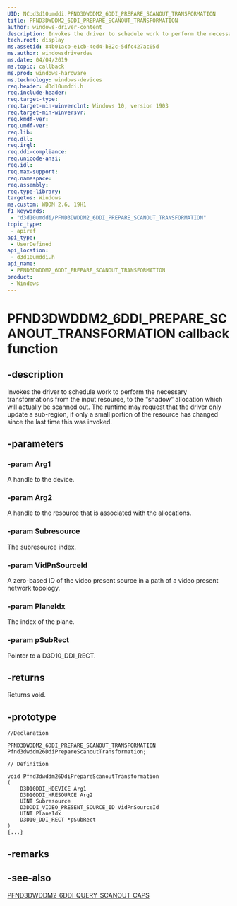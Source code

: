 ```yaml
---
UID: NC:d3d10umddi.PFND3DWDDM2_6DDI_PREPARE_SCANOUT_TRANSFORMATION
title: PFND3DWDDM2_6DDI_PREPARE_SCANOUT_TRANSFORMATION
author: windows-driver-content
description: Invokes the driver to schedule work to perform the necessary transformations from the input resource, to the “shadow” allocation which will actually be scanned out.
tech.root: display
ms.assetid: 84b01acb-e1cb-4ed4-b82c-5dfc427ac05d
ms.author: windowsdriverdev
ms.date: 04/04/2019
ms.topic: callback
ms.prod: windows-hardware
ms.technology: windows-devices
req.header: d3d10umddi.h
req.include-header: 
req.target-type: 
req.target-min-winverclnt: Windows 10, version 1903
req.target-min-winversvr: 
req.kmdf-ver: 
req.umdf-ver: 
req.lib: 
req.dll: 
req.irql: 
req.ddi-compliance: 
req.unicode-ansi: 
req.idl: 
req.max-support: 
req.namespace: 
req.assembly: 
req.type-library: 
targetos: Windows
ms.custom: WDDM 2.6, 19H1
f1_keywords:
 - "d3d10umddi/PFND3DWDDM2_6DDI_PREPARE_SCANOUT_TRANSFORMATION"
topic_type:
 - apiref
api_type:
 - UserDefined
api_location:
 - d3d10umddi.h
api_name:
 - PFND3DWDDM2_6DDI_PREPARE_SCANOUT_TRANSFORMATION
product:
 - Windows
---
```


# PFND3DWDDM2_6DDI_PREPARE_SCANOUT_TRANSFORMATION callback function

## -description

Invokes the driver to schedule work to perform the necessary transformations from the input resource, to the “shadow” allocation which will actually be scanned out. The runtime may request that the driver only update a sub-region, if only a small portion of the resource has changed since the last time this was invoked.

## -parameters

### -param Arg1

A handle to the device.

### -param Arg2

A handle to the resource that is associated with the allocations.

### -param Subresource

The subresource index.

### -param VidPnSourceId

A zero-based ID of the video present source in a path of a video present network topology.

### -param PlaneIdx

The index of the plane.

### -param pSubRect

Pointer to a D3D10_DDI_RECT.

## -returns

Returns void.

## -prototype

```
//Declaration

PFND3DWDDM2_6DDI_PREPARE_SCANOUT_TRANSFORMATION Pfnd3dwddm26DdiPrepareScanoutTransformation; 

// Definition

void Pfnd3dwddm26DdiPrepareScanoutTransformation 
(
	D3D10DDI_HDEVICE Arg1
	D3D10DDI_HRESOURCE Arg2
	UINT Subresource
	D3DDDI_VIDEO_PRESENT_SOURCE_ID VidPnSourceId
	UINT PlaneIdx
	D3D10_DDI_RECT *pSubRect
)
{...}

```

## -remarks

## -see-also

[PFND3DWDDM2_6DDI_QUERY_SCANOUT_CAPS](nc-d3d10umddi-pfnd3dwddm2_6ddi_query_scanout_caps.md)

